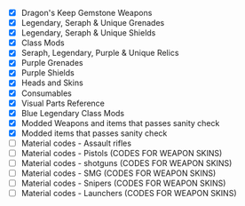 - [x] Dragon's Keep Gemstone Weapons
- [x] Legendary, Seraph & Unique Grenades
- [x] Legendary, Seraph & Unique Shields
- [x] Class Mods
- [x] Seraph, Legendary, Purple & Unique Relics
- [x] Purple Grenades
- [x] Purple Shields
- [x] Heads and Skins
- [x] Consumables
- [x] Visual Parts Reference
- [x] Blue Legendary Class Mods
- [x] Modded Weapons and items that passes sanity check
- [x] Modded items that passes sanity check
- [ ] Material codes - Assault rifles
- [ ] Material codes - Pistols (CODES FOR WEAPON SKINS)
- [ ] Material codes - shotguns (CODES FOR WEAPON SKINS)
- [ ] Material codes - SMG (CODES FOR WEAPON SKINS)
- [ ] Material codes - Snipers (CODES FOR WEAPON SKINS)
- [ ] Material codes - Launchers (CODES FOR WEAPON SKINS)